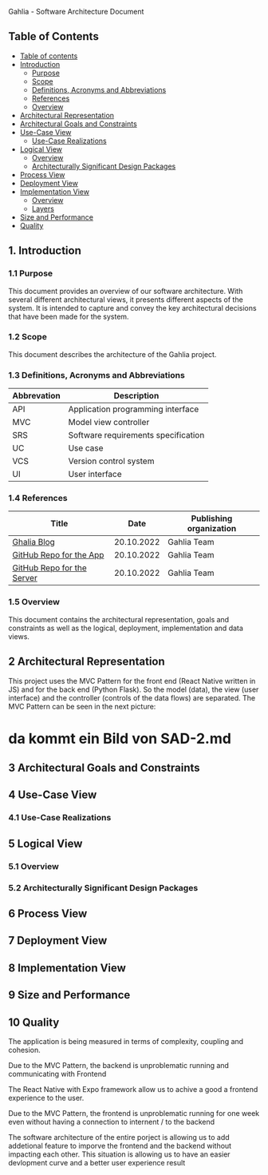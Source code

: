Gahlia - Software Architecture Document

## Table of Contents

- [Table of contents](#table-of-contents)
- [Introduction](#1-introduction)
  - [Purpose](#11-purpose)
  - [Scope](#12-scope)
  - [Definitions, Acronyms and Abbreviations](#13-definitions-acronyms-and-abbreviations)
  - [References](#14-references)
  - [Overview](#15-overview)
- [Architectural Representation](#2-architectural-representation)
- [Architectural Goals and Constraints](#3-architectural-goals-and-constraints)
- [Use-Case View](#4-use-case-view)
  - [Use-Case Realizations](#41-use-case-realizations)
- [Logical View](#5-logical-view)
  - [Overview](#51-overview)
  - [Architecturally Significant Design Packages](#52-architecturally-significant-design-packages)
- [Process View](#6-process-view)
- [Deployment View](#7-deployment-view)
- [Implementation View](#8-implementation-view)
  - [Overview](#8-overview)
  - [Layers](#82-layers)
- [Size and Performance](#9-size-and-performance)
- [Quality](#10-quality)

## 1. Introduction

### 1.1 Purpose

This document provides an overview of our software architecture. With several different architectural views, it presents different aspects of the system. It is intended to capture and convey the key architectural decisions that have been made for the system.

### 1.2 Scope

This document describes the architecture of the Gahlia project.

### 1.3 Definitions, Acronyms and Abbreviations

| Abbrevation | Description                         |
| ----------- | ----------------------------------- |
| API         | Application programming interface   |
| MVC         | Model view controller               |
| SRS         | Software requirements specification |
| UC          | Use case                            |
| VCS         | Version control system              |
| UI          | User interface                      |

### 1.4 References

| Title                                                                     |    Date    | Publishing organization |
| ------------------------------------------------------------------------- | :--------: | ----------------------- |
| [Ghalia Blog](https://github.com/GahliaDHBW/Gahlia/discussions)           | 20.10.2022 | Gahlia Team             |
| [GitHub Repo for the App](https://github.com/GahliaDHBW/Gahlia)           | 20.10.2022 | Gahlia Team             |
| [GitHub Repo for the Server](https://github.com/GahliaDHBW/GhaliaScraper) | 20.10.2022 | Gahlia Team             |

### 1.5 Overview
This document contains the architectural representation, goals and constraints as well as the logical, deployment, implementation and data views.


## 2 Architectural Representation

This project uses the MVC Pattern for the front end (React Native written in JS) and for the back end (Python Flask). So the model (data), the view (user interface) and the controller (controls of the data flows) are separated. The MVC Pattern can be seen in the next picture:

# da kommt ein Bild von SAD-2.md

## 3 Architectural Goals and Constraints


## 4 Use-Case View


### 4.1 Use-Case Realizations


## 5 Logical View


### 5.1 Overview


### 5.2 Architecturally Significant Design Packages


## 6 Process View


## 7 Deployment View


## 8 Implementation View


## 9 Size and Performance


## 10 Quality
The application is being measured in terms of complexity, coupling and cohesion.

Due to the MVC Pattern, the backend is unproblematic running and communicating with Frontend

The React Native with Expo framework allow us to achive a good a frontend experience to the user.

Due to the MVC Pattern, the frontend is unproblematic running for one week even without having a connection to internent / to the backend

The software architecture of the entire porject is allowing us to add addetional feature to imporve the frontend and the backend without impacting each other. This situation is allowing us to have an easier devlopment curve and a better user experience result
